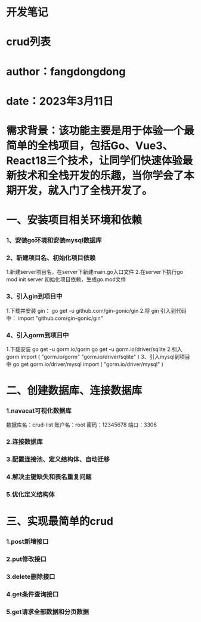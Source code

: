 
# 开发笔记
# crud列表
# author：fangdongdong
# date：2023年3月11日



# 需求背景：该功能主要是用于体验一个最简单的全栈项目，包括Go、Vue3、React18三个技术，让同学们快速体验最新技术和全栈开发的乐趣，当你学会了本期开发，就入门了全栈开发了。

# 一、安装项目相关环境和依赖
### 1、安装go环境和安装mysql数据库


### 2、新建项目名、初始化项目依赖
1.新建server项目名，在server下新建main.go入口文件
2.在server下执行go mod init server  初始化项目依赖，生成go.mod文件

### 3、引入gin到项目中
1.下载并安装 gin：
go get -u github.com/gin-gonic/gin
2.将 gin 引入到代码中：
import "github.com/gin-gonic/gin"

### 4、引入gorm到项目中
1.下载安装
go get -u gorm.io/gorm
go get -u gorm.io/driver/sqlite
2.引入gorm
import (
  "gorm.io/gorm"
  "gorm.io/driver/sqlite"
)
3、引入mysql到项目中
go get gorm.io/driver/mysql
import (
 "gorm.io/driver/mysql"
)

# 二、创建数据库、连接数据库
### 1.navacat可视化数据库
数据库名：crud-list
账户名：root
密码：12345678
端口：3306
### 2.连接数据库
### 3.配置连接池、定义结构体、自动迁移
### 4.解决主键缺失和表名重复问题
### 5.优化定义结构体

# 三、实现最简单的crud
### 1.post新增接口
### 2.put修改接口
### 3.delete删除接口
### 4.get条件查询接口
### 5.get请求全部数据和分页数据
